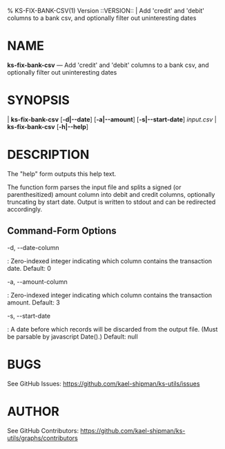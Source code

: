 % KS-FIX-BANK-CSV(1) Version ::VERSION:: | Add 'credit' and 'debit' columns to a bank csv, and optionally filter out uninteresting dates

NAME
====

**ks-fix-bank-csv** — Add 'credit' and 'debit' columns to a bank csv, and optionally filter out
uninteresting dates

SYNOPSIS
========

| **ks-fix-bank-csv** \[**-d|--date**] \[**-a|--amount**] \[**-s|--start-date**] _input.csv_
| **ks-fix-bank-csv** \[**-h|--help**]

DESCRIPTION
===========

The "help" form outputs this help text.

The function form parses the input file and splits a signed (or parenthesitized) amount column into
debit and credit columns, optionally truncating by start date. Output is written to stdout and can
be redirected accordingly.
 
Command-Form Options
--------------------

-d, --date-column

:   Zero-indexed integer indicating which column contains the transaction date. Default: 0

-a, --amount-column

:   Zero-indexed integer indicating which column contains the transaction amount. Default: 3

-s, --start-date

:   A date before which records will be discarded from the output file. (Must be parsable by javascript Date().) Default: null

BUGS
====

See GitHub Issues: <https://github.com/kael-shipman/ks-utils/issues>

AUTHOR
======

See GitHub Contributors: <https://github.com/kael-shipman/ks-utils/graphs/contributors>



